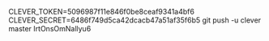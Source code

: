 CLEVER_TOKEN=5096987f11e846f0be8ceaf9341a4bf6
CLEVER_SECRET=6486f749d5ca42dcacb47a51af35f6b5
  git push -u clever master
  IrtOnsOmNallyu6